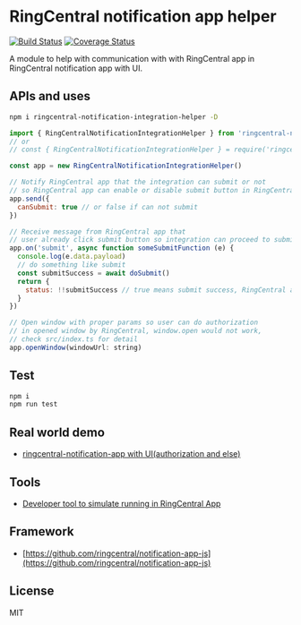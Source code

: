 # RingCentral notification app helper

[![Build Status](https://img.shields.io/endpoint.svg?url=https%3A%2F%2Factions-badge.atrox.dev%2Fatrox%2Fsync-dotenv%2Fbadge)](https://github.com/ringcentral/ringcentral-notification-integration-helper/actions)
[![Coverage Status](https://coveralls.io/repos/github/ringcentral/ringcentral-notification-integration-helper/badge.svg?branch=release)](https://coveralls.io/github/ringcentral/ringcentral-notification-integration-helper?branch=release)

A module to help with communication with with RingCentral app in RingCentral notification app with UI.

## APIs and uses

```bash
npm i ringcentral-notification-integration-helper -D
```

```js
import { RingCentralNotificationIntegrationHelper } from 'ringcentral-notification-integration-helper'
// or
// const { RingCentralNotificationIntegrationHelper } = require('ringcentral-notification-integration-helper')

const app = new RingCentralNotificationIntegrationHelper()

// Notify RingCentral app that the integration can submit or not
// so RingCentral app can enable or disable submit button in RingCentral app UI
app.send({
  canSubmit: true // or false if can not submit
})

// Receive message from RingCentral app that
// user already click submit button so integration can proceed to submit.
app.on('submit', async function someSubmitFunction (e) {
  console.log(e.data.payload)
  // do something like submit
  const submitSuccess = await doSubmit()
  return {
    status: !!submitSuccess // true means submit success, RingCentral app will close integration window
  }
})

// Open window with proper params so user can do authorization
// in opened window by RingCentral, window.open would not work,
// check src/index.ts for detail
app.openWindow(windowUrl: string)
```

## Test

```bash
npm i
npm run test
```

## Real world demo

- [ringcentral-notification-app with UI(authorization and else)](https://github.com/ringcentral/ringcentral-notification-demo-ui-app)

## Tools

- [Developer tool to simulate running in RingCentral App](https://github.com/ringcentral/ringcentral-notification-app-developer-tool)

## Framework

- [https://github.com/ringcentral/notification-app-js](https://github.com/ringcentral/notification-app-js)

## License

MIT
